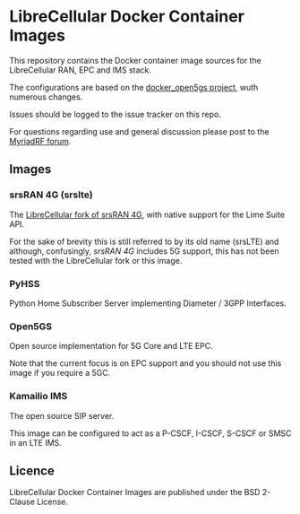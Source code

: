 # LibreCellular Docker Container Images

This repository contains the Docker container image sources for the LibreCellular RAN, EPC and IMS stack.

The configurations are based on the [docker_open5gs project](https://github.com/herlesupreeth/docker_open5gs/), wuth numerous changes.

Issues should be logged to the issue tracker on this repo.

For questions regarding use and general discussion please post to the [MyriadRF forum](https://discourse.myriadrf.org/c/projects/librecellular/39).

## Images

### srsRAN 4G (srslte)

The [LibreCellular fork of srsRAN 4G](https://github.com/myriadrf/srsRAN_4G/), with native support for the Lime Suite API.

For the sake of brevity this is still referred to by its old name (srsLTE) and although, confusingly, _srsRAN 4G_ includes 5G support, this has not been tested with the LibreCellular fork or this image.

### PyHSS

Python Home Subscriber Server implementing Diameter / 3GPP Interfaces.

### Open5GS

Open source implementation for 5G Core and LTE EPC.

Note that the current focus is on EPC support and you should not use this image if you require a 5GC.

### Kamailio IMS

The open source SIP server. 

This image can be configured to act as a P-CSCF, I-CSCF, S-CSCF or SMSC in an LTE IMS.

## Licence

LibreCellular Docker Container Images are published under the BSD 2-Clause License.